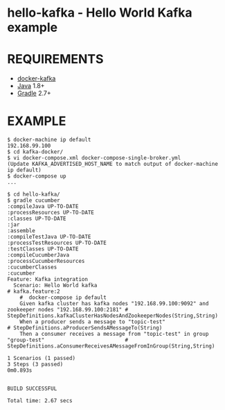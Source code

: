 # hello-kafka - Hello World Kafka example

# REQUIREMENTS

* [docker-kafka](https://github.com/wurstmeister/kafka-docker)
* [Java](http://www.oracle.com/technetwork/java/javase/downloads/index.html) 1.8+
* [Gradle](http://gradle.org/) 2.7+

# EXAMPLE

```
$ docker-machine ip default
192.168.99.100
$ cd kafka-docker/
$ vi docker-compose.xml docker-compose-single-broker.yml
(Update KAFKA_ADVERTISED_HOST_NAME to match output of docker-machine ip default)
$ docker-compose up
...

$ cd hello-kafka/
$ gradle cucumber
:compileJava UP-TO-DATE
:processResources UP-TO-DATE
:classes UP-TO-DATE
:jar
:assemble
:compileTestJava UP-TO-DATE
:processTestResources UP-TO-DATE
:testClasses UP-TO-DATE
:compileCucumberJava
:processCucumberResources
:cucumberClasses
:cucumber
Feature: Kafka integration
  Scenario: Hello World kafka                                                                           # kafka.feature:2
    #  docker-compose ip default
    Given kafka cluster has kafka nodes "192.168.99.100:9092" and zookeeper nodes "192.168.99.100:2181" # StepDefinitions.kafkaClusterHasNodesAndZookeeperNodes(String,String)
    When a producer sends a message to "topic-test"                                                     # StepDefinitions.aProducerSendsAMessageTo(String)
    Then a consumer receives a message from "topic-test" in group "group-test"                          # StepDefinitions.aConsumerReceivesAMessageFromInGroup(String,String)

1 Scenarios (1 passed)
3 Steps (3 passed)
0m0.893s


BUILD SUCCESSFUL

Total time: 2.67 secs
```
